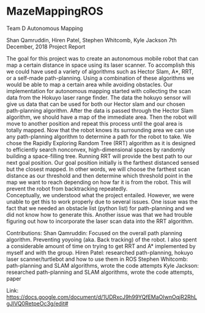 # MazeMappingROS

Team D
Autonomous Mapping

Shan Qamruddin, Hiren Patel, Stephen Whitcomb, Kyle Jackson 
7th December, 2018
Project Report

The goal for this project was to create an autonomous mobile robot that can map a certain distance in space using its laser scanner. To accomplish this we could have used a variety of algorithms such as Hector Slam, A*, RRT, or a self-made path-planning. Using a combination of these algorithms we would be able to map a certain area while avoiding obstacles.
Our implementation for autonomous mapping started with collecting the scan data from the Hokuyo laser range finder. The data the hokuyo sensor will give us data that can be used for both our Hector slam and our chosen path-planning algorithm. After the data is passed through the Hector Slam algorithm, we should have a map of the immediate area.  Then the robot will move to another position and repeat this process until the goal area is totally mapped. 
Now that the robot knows its surrounding area we can use any path-planning algorithm to determine a path for the robot to take. We chose the Rapidly Exploring Random Tree (RRT) algorithm as it is designed to efficiently search nonconvex, high-dimensional spaces by randomly building a space-filling tree. Running RRT will provide the best path to our next goal position. Our goal position initially is the farthest distanced sensed but the closest mapped. In other words, we will choose the farthest scan distance as our threshold and then determine which threshold point in the map we want to reach depending on how far it is from the robot. This will prevent the robot from backtracking repeatedly.  
Conceptually, we understood what the project entailed.  However, we were unable to get this to work properly due to several issues.  One issue was the fact that we needed an obstacle list (python list) for path-planning and we did not know how to generate this. Another issue was that we had trouble figuring out how to incorporate the laser scan data into the RRT algorithm.  

Contributions: 
Shan Qamruddin: Focused on the overall path planning algorithm. Preventing yoyoing (aka. Back tracking) of the robot. I also spent a considerable amount of time on trying to get RRT and A* implemented by myself and with the group. 
Hiren Patel: researched path-planning, hokuyo laser scanner/turtlebot and how to use them in ROS
Stephen Whitcomb: path-planning and SLAM algorithms, wrote the code attempts
Kyle Jackson: researched path-planning and SLAM algorithms, wrote the code attempts, paper


Link: https://docs.google.com/document/d/1UDRxcJ9h99YQfEMaOIwnOqjR2RhLgJlVQ0RetpeOc3g/edit#



















